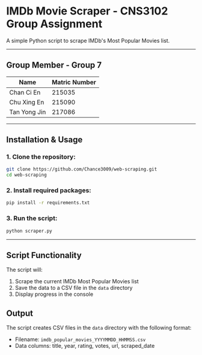 # IMDb Movie Scraper - CNS3102 Group Assignment

A simple Python script to scrape IMDb's Most Popular Movies list.

---

## Group Member - Group 7

| Name             | Matric Number |
|------------------|---------------|
| Chan Ci En       | 215035        |
| Chu Xing En      | 215090        |
| Tan Yong Jin     | 217086        |

---

## Installation & Usage

### 1. Clone the repository:
```bash
git clone https://github.com/Chance3009/web-scraping.git
cd web-scraping
```

### 2. Install required packages:
```bash
pip install -r requirements.txt
```

### 3. Run the script:
```bash
python scraper.py
```

---

## Script Functionality

The script will:
1. Scrape the current IMDb Most Popular Movies list
2. Save the data to a CSV file in the `data` directory
3. Display progress in the console

## Output

The script creates CSV files in the `data` directory with the following format:
- Filename: `imdb_popular_movies_YYYYMMDD_HHMMSS.csv`
- Data columns: title, year, rating, votes, url, scraped_date
